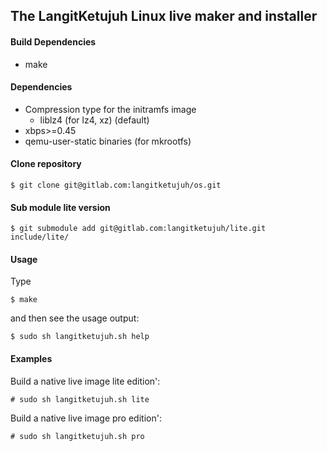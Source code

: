 ## The LangitKetujuh Linux live maker and installer

#### Build Dependencies

 * make

#### Dependencies

 * Compression type for the initramfs image
   * liblz4 (for lz4, xz) (default)
 * xbps>=0.45
 * qemu-user-static binaries (for mkrootfs)


#### Clone repository

    $ git clone git@gitlab.com:langitketujuh/os.git
    
#### Sub module lite version

    $ git submodule add git@gitlab.com:langitketujuh/lite.git include/lite/
    
#### Usage

Type

    $ make

and then see the usage output:

    $ sudo sh langitketujuh.sh help


#### Examples

Build a native live image lite edition':

    # sudo sh langitketujuh.sh lite
    
Build a native live image pro edition':

    # sudo sh langitketujuh.sh pro
